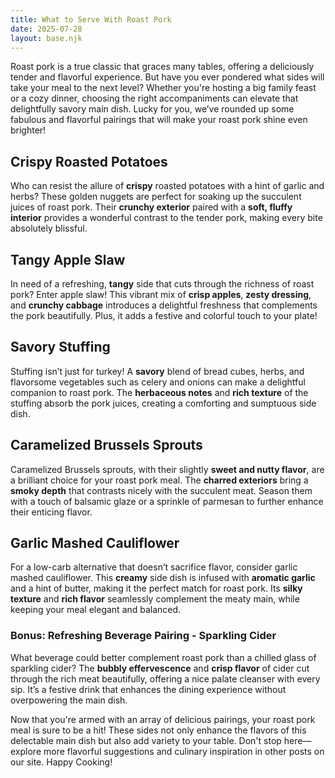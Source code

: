 ```yaml
---
title: What to Serve With Roast Pork
date: 2025-07-28
layout: base.njk
---
```


Roast pork is a true classic that graces many tables, offering a deliciously tender and flavorful experience. But have you ever pondered what sides will take your meal to the next level? Whether you're hosting a big family feast or a cozy dinner, choosing the right accompaniments can elevate that delightfully savory main dish. Lucky for you, we’ve rounded up some fabulous and flavorful pairings that will make your roast pork shine even brighter!

## **Crispy Roasted Potatoes**
Who can resist the allure of **crispy** roasted potatoes with a hint of garlic and herbs? These golden nuggets are perfect for soaking up the succulent juices of roast pork. Their **crunchy exterior** paired with a **soft, fluffy interior** provides a wonderful contrast to the tender pork, making every bite absolutely blissful.

## **Tangy Apple Slaw**
In need of a refreshing, **tangy** side that cuts through the richness of roast pork? Enter apple slaw! This vibrant mix of **crisp apples**, **zesty dressing**, and **crunchy cabbage** introduces a delightful freshness that complements the pork beautifully. Plus, it adds a festive and colorful touch to your plate!

## **Savory Stuffing**
Stuffing isn’t just for turkey! A **savory** blend of bread cubes, herbs, and flavorsome vegetables such as celery and onions can make a delightful companion to roast pork. The **herbaceous notes** and **rich texture** of the stuffing absorb the pork juices, creating a comforting and sumptuous side dish.

## **Caramelized Brussels Sprouts**
Caramelized Brussels sprouts, with their slightly **sweet and nutty flavor**, are a brilliant choice for your roast pork meal. The **charred exteriors** bring a **smoky depth** that contrasts nicely with the succulent meat. Season them with a touch of balsamic glaze or a sprinkle of parmesan to further enhance their enticing flavor.

## **Garlic Mashed Cauliflower**
For a low-carb alternative that doesn’t sacrifice flavor, consider garlic mashed cauliflower. This **creamy** side dish is infused with **aromatic garlic** and a hint of butter, making it the perfect match for roast pork. Its **silky texture** and **rich flavor** seamlessly complement the meaty main, while keeping your meal elegant and balanced.

### Bonus: Refreshing Beverage Pairing - Sparkling Cider
What beverage could better complement roast pork than a chilled glass of sparkling cider? The **bubbly effervescence** and **crisp flavor** of cider cut through the rich meat beautifully, offering a nice palate cleanser with every sip. It’s a festive drink that enhances the dining experience without overpowering the main dish.

Now that you're armed with an array of delicious pairings, your roast pork meal is sure to be a hit! These sides not only enhance the flavors of this delectable main dish but also add variety to your table. Don't stop here—explore more flavorful suggestions and culinary inspiration in other posts on our site. Happy Cooking!